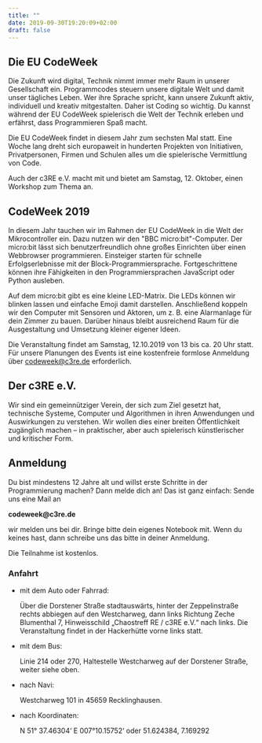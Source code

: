 ```yaml
---
title: ""
date: 2019-09-30T19:20:09+02:00
draft: false
---
```


## Die EU CodeWeek
Die Zukunft wird digital, Technik nimmt immer mehr Raum in unserer Gesellschaft ein. Programmcodes steuern unsere digitale Welt und damit unser tägliches Leben. Wer ihre Sprache spricht, kann unsere Zukunft aktiv, individuell und kreativ mitgestalten. Daher ist Coding so wichtig. Du kannst während der EU CodeWeek spielerisch die Welt der Technik erleben und erfährst, dass Programmieren Spaß macht.

Die EU CodeWeek findet in diesem Jahr zum sechsten Mal statt. Eine Woche lang dreht sich europaweit in hunderten Projekten von Initiativen, Privatpersonen, Firmen und Schulen alles um die spielerische Vermittlung von Code.

Auch der c3RE e.V. macht mit und bietet
am Samstag, 12. Oktober, einen Workshop zum Thema an.

## CodeWeek 2019
In diesem Jahr tauchen wir im Rahmen der EU CodeWeek in die Welt der Mikrocontroller ein. Dazu nutzen wir den "BBC micro:bit"-Computer. Der micro:bit lässt sich benutzerfreundlich ohne großes Einrichten über einen Webbrowser programmieren. Einsteiger starten für schnelle Erfolgserlebnisse mit der Block-Programmiersprache. Fortgeschrittene können ihre Fähigkeiten in den Programmiersprachen JavaScript oder Python ausleben.

Auf dem micro:bit gibt es eine kleine LED-Matrix. Die LEDs können wir blinken lassen und einfache Emoji damit darstellen. Anschließend koppeln wir den Computer mit Sensoren und Aktoren, um z. B. eine Alarmanlage für dein Zimmer zu bauen. Darüber hinaus bleibt ausreichend Raum für die Ausgestaltung und Umsetzung kleiner eigener Ideen. 

Die Veranstaltung findet am Samstag, 12.10.2019 von 13 bis ca. 20 Uhr statt. Für unsere Planungen des Events ist eine kostenfreie formlose Anmeldung über codeweek@c3re.de erforderlich.


## Der c3RE e.V.

Wir sind ein gemeinnütziger Verein, der sich zum Ziel gesetzt hat, technische Systeme, Computer und Algorithmen in ihren Anwendungen und Auswirkungen zu verstehen. Wir wollen dies einer breiten Öffentlichkeit zugänglich machen – in praktischer, aber auch spielerisch künstlerischer und kritischer Form.

## Anmeldung

Du bist mindestens 12 Jahre alt und willst erste Schritte in der Programmierung machen? Dann melde dich an!
Das ist ganz einfach: Sende uns eine Mail an 

__codeweek@c3re.de__

wir melden uns bei dir.
Bringe bitte dein eigenes Notebook mit. Wenn du keines hast, dann schreibe uns das bitte in deiner Anmeldung.

Die Teilnahme ist kostenlos.


### Anfahrt

- mit dem Auto oder Fahrrad:

    Über die Dorstener Straße stadtauswärts, hinter der Zeppelinstraße rechts abbiegen auf den Westcharweg, dann links Richtung Zeche Blumenthal 7, Hinweisschild „Chaostreff RE / c3RE e.V.“ nach links. Die Veranstaltung findet in der Hackerhütte vorne links statt.

- mit dem Bus:

    Linie 214 oder 270, Haltestelle Westcharweg auf der Dorstener Straße, weiter siehe oben.

- nach Navi:

    Westcharweg 101 in 45659 Recklinghausen.

- nach Koordinaten:

    N 51° 37.46304‘ E 007°10.15752‘ oder 51.624384, 7.169292
